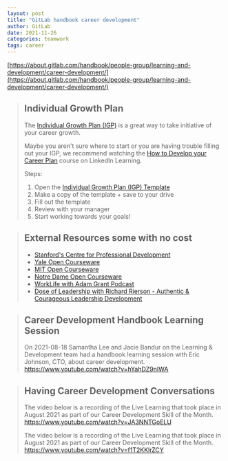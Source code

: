 ```yaml
---
layout: post
title: "GitLab handbook career development"
author: GitLab
date: 2021-11-26
categories: teamwork
tags: career
---
```

[https://about.gitlab.com/handbook/people-group/learning-and-development/career-development/](https://about.gitlab.com/handbook/people-group/learning-and-development/career-development/)

> ## Individual Growth Plan
>
> The [Individual Growth Plan (IGP)](https://docs.google.com/document/d/1ZjdIuK5mNpljiHnFMK4dvqfTOzV9iSJj66OtoYbniFM/edit) is a great way to take initiative of your career growth.
>
> Maybe you aren't sure where to start or you are having trouble filling out your IGP, we recommend watching the [How to Develop your Career Plan](https://www.linkedin.com/learning/how-to-develop-your-career-plan/introduction?u=2255073) course on LinkedIn Learning.
>
> Steps:
>
> 1. Open the [Individual Growth Plan (IGP) Template](https://docs.google.com/document/d/1ZjdIuK5mNpljiHnFMK4dvqfTOzV9iSJj66OtoYbniFM/edit)
> 2. Make a copy of the template + save to your drive
> 3. Fill out the template
> 4. Review with your manager
> 5. Start working towards your goals!

> ## External Resources some with no cost
>
> - [Stanford's Centre for Professional Development](http://scpd.stanford.edu/home)
> - [Yale Open Courseware](https://oyc.yale.edu/)
> - [MIT Open Courseware](https://ocw.mit.edu/index.htm)
> - [Notre Dame Open Courseware](https://www.edx.org/school/notredamex)
> - [WorkLife with Adam Grant Podcast](https://www.ted.com/series/worklife_with_adam_grant)
> - [Dose of Leadership with Richard Rierson - Authentic & Courageous Leadership Development](https://www.stitcher.com/podcast/dose-of-leadership-podcast)

> ## Career Development Handbook Learning Session
>
> On 2021-08-18 Samantha Lee and Jacie Bandur on the Learning & Development team had a handbook learning session with Eric Johnson, CTO, about career development. https://www.youtube.com/watch?v=hYahDZ9nIWA

> ## Having Career Development Conversations
>
> The video below is a recording of the Live Learning that took place in August 2021 as part of our Career Development Skill of the Month. https://www.youtube.com/watch?v=JA3NNTGoELU
> 
> The video below is a recording of the Live Learning that took place in August 2021 as part of our Career Development Skill of the Month. https://www.youtube.com/watch?v=f1T2KKlrZCY

